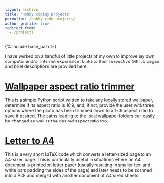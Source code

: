 ```yaml
---
layout: archive
title: "Hobby coding projects"
permalink: /hobby-code-projects/
author_profile: true
redirect_from:
  - /projects
---
```


{% include base_path %}

I have worked on a handful of little projects of my own to improve my own computer and/or internet experience.  Links to their respective GitHub pages and brief descriptions are provided here.

[<u>Wallpaper aspect ratio trimmer</u>](https://github.com/Lindt8/Wallpaper_aspect_ratio_trimmer)
======
This is a simple Python script written to take any locally stored wallpaper, determine if its aspect ratio is 16:9, and, if not, provide the user with three options where the photo has been trimmed down to a 16:9 aspect ratio to save if desired.  The paths leading to the local wallpaper folders can easily be changed as well as the desired aspect ratio too.


[<u>Letter to A4</u>](https://github.com/Lindt8/Letter_to_A4)
======
This is a very short LaTeX code which converts a letter-sized page to an A4-sized page.  This is particularly useful in situations where an A4 document is printed on letter paper (usually resulting in smaller text and white bars padding the sides of the page) and later needs to be scanned into a PDF and merged with another document of A4 sized sheets.


<!-- <embed src="http://lindt8.github.io/files/CV_Hunter_Ratliff.pdf" width="650" height="1800" type='application/pdf'> -->

